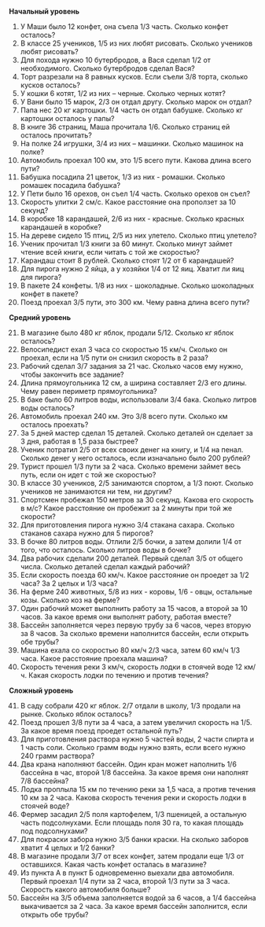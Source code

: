 
**Начальный уровень**

1.  У Маши было 12 конфет, она съела 1/3 часть. Сколько конфет осталось?
2.  В классе 25 учеников, 1/5 из них любят рисовать. Сколько учеников любят рисовать?
3.  Для похода нужно 10 бутербродов, а Вася сделал 1/2 от необходимого. Сколько бутербродов сделал Вася?
4.  Торт разрезали на 8 равных кусков. Если съели 3/8 торта, сколько кусков осталось?
5.  У кошки 6 котят, 1/2 из них – черные. Сколько черных котят?
6.  У Вани было 15 марок, 2/3 он отдал другу. Сколько марок он отдал?
7.  Папа нес 20 кг картошки. 1/4 часть он отдал бабушке. Сколько кг картошки осталось у папы?
8.  В книге 36 страниц, Маша прочитала 1/6. Сколько страниц ей осталось прочитать?
9.  На полке 24 игрушки, 3/4 из них – машинки. Сколько машинок на полке?
10. Автомобиль проехал 100 км, это 1/5 всего пути. Какова длина всего пути?
11.  Бабушка посадила 21 цветок, 1/3 из них - ромашки. Сколько ромашек посадила бабушка?
12.  У Пети было 16 орехов, он съел 1/4 часть. Сколько орехов он съел?
13.  Скорость улитки 2 см/с. Какое расстояние она проползет за 10 секунд?
14. В коробке 18 карандашей, 2/6 из них - красные. Сколько красных карандашей в коробке?
15.  На дереве сидело 15 птиц, 2/5 из них улетело. Сколько птиц улетело?
16. Ученик прочитал 1/3 книги за 60 минут. Сколько минут займет чтение всей книги, если читать с той же скоростью?
17.  Карандаш стоит 8 рублей. Сколько стоят 1/2 от 6 карандашей?
18.  Для пирога нужно 2 яйца, а у хозяйки 1/4 от 12 яиц. Хватит ли яиц для пирога?
19.  В пакете 24 конфеты. 1/8 из них - шоколадные. Сколько шоколадных конфет в пакете?
20. Поезд проехал 3/5 пути, это 300 км. Чему равна длина всего пути?

**Средний уровень**

21.  В магазине было 480 кг яблок, продали 5/12. Сколько кг яблок осталось?
22.  Велосипедист ехал 3 часа со скоростью 15 км/ч. Сколько он проехал, если на 1/5 пути он снизил скорость в 2 раза?
23.  Рабочий сделал 3/7 задания за 21 час. Сколько часов ему нужно, чтобы закончить все задание?
24.  Длина прямоугольника 12 см, а ширина составляет 2/3 его длины. Чему равен периметр прямоугольника?
25.  В баке было 60 литров воды, использовали 3/4 бака. Сколько литров воды осталось?
26.  Автомобиль проехал 240 км. Это 3/8 всего пути. Сколько км осталось проехать?
27.  За 5 дней мастер сделал 15 деталей. Сколько деталей он сделает за 3 дня, работая в 1,5 раза быстрее?
28.  Ученик потратил 2/5 от всех своих денег на книгу, и 1/4 на пенал. Сколько денег у него осталось, если изначально было 200 рублей?
29.  Турист прошел 1/3 пути за 2 часа. Сколько времени займет весь путь, если он идет с той же скоростью?
30.  В классе 30 учеников, 2/5 занимаются спортом, а 1/3 поют. Сколько учеников не занимаются ни тем, ни другим?
31.  Спортсмен пробежал 150 метров за 30 секунд. Какова его скорость в м/с? Какое расстояние он пробежит за 2 минуты при той же скорости?
32.  Для приготовления пирога нужно 3/4 стакана сахара. Сколько стаканов сахара нужно для 5 пирогов?
33.  В бочке 80 литров воды. Отлили 2/5 бочки, а затем долили 1/4 от того, что осталось. Сколько литров воды в бочке?
34.  Два рабочих сделали 200 деталей. Первый сделал 3/5 от общего числа. Сколько деталей сделал каждый рабочий?
35.  Если скорость поезда 60 км/ч. Какое расстояние он проедет за 1/2 часа? За 2 целых и 1/3 часа?
36.  На ферме 240 животных, 5/8 из них - коровы, 1/6 - овцы, остальные козы. Сколько коз на ферме?
37.  Один рабочий может выполнить работу за 15 часов, а второй за 10 часов. За какое время они выполнят работу, работая вместе?
38.  Бассейн заполняется через первую трубу за 6 часов, через вторую за 8 часов. За сколько времени наполнится бассейн, если открыть обе трубы?
39.  Машина ехала со скоростью 80 км/ч 2/3 часа, затем 60 км/ч 1/3 часа. Какое расстояние проехала машина?
40.  Скорость течения реки 3 км/ч, скорость лодки в стоячей воде 12 км/ч. Какая скорость лодки по течению и против течения?

**Сложный уровень**

41.  В саду собрали 420 кг яблок. 2/7 отдали в школу, 1/3 продали на рынке. Сколько яблок осталось?
42.  Поезд прошел 3/8 пути за 4 часа, а затем увеличил скорость на 1/5. За какое время поезд проедет остальной путь?
43.  Для приготовления раствора нужно 5 частей воды, 2 части спирта и 1 часть соли. Сколько грамм воды нужно взять, если всего нужно 240 грамм раствора?
44.  Два крана наполняют бассейн. Один кран может наполнить 1/6 бассейна в час, второй 1/8 бассейна. За какое время они наполнят 7/8 бассейна?
45.  Лодка проплыла 15 км по течению реки за 1,5 часа, а против течения 10 км за 2 часа. Какова скорость течения реки и скорость лодки в стоячей воде?
46.  Фермер засадил 2/5 поля картофелем, 1/3 пшеницей, а остальную часть подсолнухами. Если площадь поля 30 га, то какая площадь под подсолнухами?
47.  Для покраски забора нужно 3/5 банки краски. На сколько заборов хватит 4 целых и 1/2 банки?
48.  В магазине продали 3/7 от всех конфет, затем продали еще 1/3 от оставшихся. Какая часть конфет осталась в магазине?
49.  Из пункта А в пункт Б одновременно выехали два автомобиля. Первый проехал 1/4 пути за 2 часа, второй 1/3 пути за 3 часа. Скорость какого автомобиля больше?
50.  Бассейн на 3/5 объема заполняется водой за 6 часов, а 1/4 бассейна выкачивается за 2 часа. За какое время бассейн заполнится, если открыть обе трубы?
